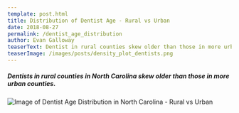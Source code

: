 ```yaml
---
template: post.html
title: Distribution of Dentist Age - Rural vs Urban
date: 2018-08-27
permalink: /dentist_age_distribution
author: Evan Galloway
teaserText: Dentist in rural counties skew older than those in more urban counties.
teaserImage: /images/posts/density_plot_dentists.png
---
```


##### Dentists in rural counties in North Carolina skew older than those in more urban counties.

![Image of Dentist Age Distribution in North Carolina - Rural vs Urban ](/images/posts/density_plot_dentists.png)
